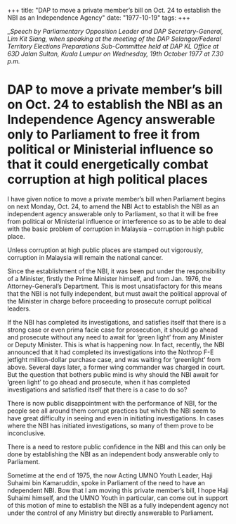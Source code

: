 +++ 
title: "DAP to move a private member’s bill on Oct. 24 to establish the NBI as an Independence Agency"
date: "1977-10-19"
tags:
+++

__Speech by Parliamentary Opposition Leader and DAP Secretary-General, Lim Kit Siang, when speaking at the meeting of the DAP Selangor/Federal Territory Elections Preparations Sub-Committee held at DAP KL Office at 63D Jalan Sultan, Kuala Lumpur on Wednesday, 19th October 1977 at 7.30 p.m._

# DAP to move a private member’s bill on Oct. 24 to establish the NBI as an Independence Agency answerable only to Parliament to free it from political or Ministerial influence so that it could energetically combat corruption at high political places

I have given notice to move a private member’s bill when Parliament begins on next Monday, Oct. 24, to amend the NBI Act to establish the NBI as an independent agency answerable only to Parliament, so that it will be free from political or Ministerial influence or interference so as to be able to deal with the basic problem of corruption in Malaysia – corruption in high public place.</u>

Unless corruption at high public places are stamped out vigorously, corruption in Malaysia will remain the national cancer.

Since the establishment of the NBI, it was been put under the responsibility of a Minister, firstly the Prime Minister himself, and from Jan. 1976, the Attorney-General’s Department. This is most unsatisfactory for this means that the NBI is not fully independent, but must await the political approval of the Minister in charge before proceeding to prosecute corrupt political leaders.

If the NBI has completed its investigations, and satisfies itself that there is a strong case or even prima facie case for prosecution, it should go ahead and prosecute without any need to await for ‘green light’ from any Minister or Deputy Minister. This is what is happening now. In fact, recently, the NBI announced that it had completed its investigations into the Nothrop F-E jetfight million-dollar purchase case, and was waiting for ‘greenlight’ from above. Several days later, a former wing commander was charged in court. But the question that bothers public mind is why should the NBI await for ‘green light’ to go ahead and prosecute, when it has completed investigations and satisfied itself that there is a case to do so?

There is now public disappointment with the performance of NBI, for the people see all around them corrupt practices but which the NBI seem to have great difficulty in seeing and even in initiating investigations. In cases where the NBI has initiated investigations, so many of them prove to be inconclusive.

There is a need to restore public confidence in the NBI and this can only be done by establishing the NBI as an independent body answerable only to Parliament.

Sometime at the end of 1975, the now Acting UMNO Youth Leader, Haji Suhaimi bin Kamaruddin, spoke in Parliament of the need to have an ndependent NBI. Bow that I am moving this private member’s bill, I hope Haji Suhaimi himself, and the UMNO Youth in particular, can come out in support of this motion of mine to establish the NBI as a fully independent agency not under the control of any Ministry but directly answerable to Parliament.
 
